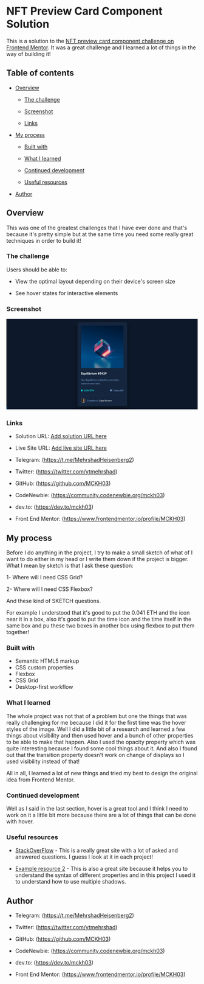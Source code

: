 # NFT Preview Card Component Solution

This is a solution to the [NFT preview card component challenge on Frontend Mentor](https://www.frontendmentor.io/challenges/nft-preview-card-component-SbdUL_w0U). It was a great challenge and I learned a lot of things in the way of building it!

## Table of contents

- [Overview](#overview)

  - [The challenge](#the-challenge)

  - [Screenshot](#screenshot)

  - [Links](#links)

- [My process](#my-process)

  - [Built with](#built-with)

  - [What I learned](#what-i-learned)

  - [Continued development](#continued-development)

  - [Useful resources](#useful-resources)

- [Author](#author)

## Overview

This was one of the greatest challenges that I have ever done and that's because it's pretty simple but at the same time you need some really great techniques in order to build it!

### The challenge

Users should be able to:

- View the optimal layout depending on their device's screen size

- See hover states for interactive elements

### Screenshot

![Screenshot from the solution](Screenshot.png)

### Links

- Solution URL: [Add solution URL here](https://your-solution-url.com)

- Live Site URL: [Add live site URL here](https://your-live-site-url.com)

- Telegram: (https://t.me/MehrshadHeisenberg2)

- Twitter: (https://twitter.com/ytmehrshad)

- GitHub: (https://github.com/MCKH03)

- CodeNewbie: (https://community.codenewbie.org/mckh03)

- dev.to: (https://dev.to/mckh03)

- Front End Mentor: (https://www.frontendmentor.io/profile/MCKH03)

## My process

Before I do anything in the project, I try to make a small sketch of what of I want to do either in my head or I write them down if the project is bigger. What I mean by sketch is that I ask these question:

1- Where will I need CSS Grid?

2- Where will I need CSS Flexbox?

And these kind of SKETCH questions.

For example I understood that it's good to put the 0.041 ETH and the icon near it in a box, also it's good to put the time icon and the time itself in the same box and pu these two boxes in another box using flexbox to put them together!

### Built with

- Semantic HTML5 markup
- CSS custom properties
- Flexbox
- CSS Grid
- Desktop-first workflow

### What I learned

The whole project was not that of a problem but one the things that was really challenging for me because I did it for the first time was the hover styles of the image. Well I did a little bit of a research and learned a few things about visibility and then used hover and a bunch of other properties to be able to make that happen. Also I used the opacity property which was quite interesting because I found some cool things about it. And also I found out that the transition property doesn't work on change of displays so I used visibility instead of that!

All in all, I learned a lot of new things and tried my best to design the original idea from Frontend Mentor.

### Continued development

Well as I said in the last section, hover is a great tool and I think I need to work on it a little bit more because there are a lot of things that can be done with hover.

### Useful resources

- [StackOverFlow](https://www.stackoverflow.com) - This is a really great site with a lot of asked and answered questions. I guess I look at it in each project!

- [Example resource 2](https://www.developer.mozilla.org) - This is also a great site because it helps you to understand the syntax of different properties and in this project I used it to understand how to use multiple shadows.

## Author

- Telegram: (https://t.me/MehrshadHeisenberg2)

- Twitter: (https://twitter.com/ytmehrshad)

- GitHub: (https://github.com/MCKH03)

- CodeNewbie: (https://community.codenewbie.org/mckh03)

- dev.to: (https://dev.to/mckh03)

- Front End Mentor: (https://www.frontendmentor.io/profile/MCKH03)
